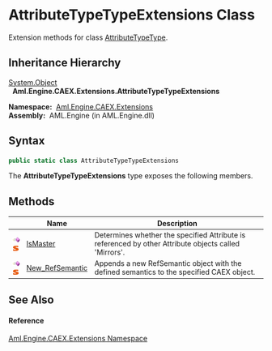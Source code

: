 AttributeTypeTypeExtensions Class
=================================
Extension methods for class [AttributeTypeType][1].


Inheritance Hierarchy
---------------------
[System.Object][2]  
  **Aml.Engine.CAEX.Extensions.AttributeTypeTypeExtensions**  

  **Namespace:**  [Aml.Engine.CAEX.Extensions][3]  
  **Assembly:**  AML.Engine (in AML.Engine.dll)

Syntax
------

```csharp
public static class AttributeTypeTypeExtensions
```

The **AttributeTypeTypeExtensions** type exposes the following members.


Methods
-------

                                 | Name                 | Description                                                                                           
-------------------------------- | -------------------- | ----------------------------------------------------------------------------------------------------- 
![Public method]![Static member] | [IsMaster][4]        | Determines whether the specified Attribute is referenced by other Attribute objects called 'Mirrors'. 
![Public method]![Static member] | [New_RefSemantic][5] | Appends a new RefSemantic object with the defined semantics to the specified CAEX object.             


See Also
--------

#### Reference
[Aml.Engine.CAEX.Extensions Namespace][3]  

[1]: ../../Aml.Engine.CAEX/AttributeTypeType/README.md
[2]: https://docs.microsoft.com/dotnet/api/system.object
[3]: ../README.md
[4]: IsMaster.md
[5]: New_RefSemantic.md
[6]: https://www.automationml.org
[7]: ../../icons/logoShade.png
[Public method]: ../../icons/pubmethod.gif "Public method"
[Static member]: ../../icons/static.gif "Static member"